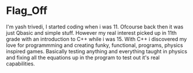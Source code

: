 # Flag_Off

I'm yash trivedi, I started coding when i was 11. 
Ofcourse back then it was just Qbasic and simple stuff. 
However my real interest picked up in 11th grade with an introduction to C++ while i was 15. 
With C++ i discovered my love for programmming and creating funky, functional, programs, physics inspired games.
Basically testing anything and everything taught in physics and fixing all the equations up in the program to test out it's real capabilities. 
